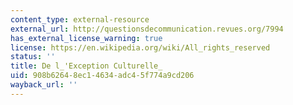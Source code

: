 ```yaml
---
content_type: external-resource
external_url: http://questionsdecommunication.revues.org/7994
has_external_license_warning: true
license: https://en.wikipedia.org/wiki/All_rights_reserved
status: ''
title: De l_'Exception Culturelle_
uid: 908b6264-8ec1-4634-adc4-5f774a9cd206
wayback_url: ''
---
```

